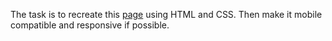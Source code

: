 The task is to recreate this [page](https://dribbble.com/shots/20191729-Logistic-Shipping-Landing-Page) using HTML and CSS. Then make it mobile compatible and responsive if possible.
